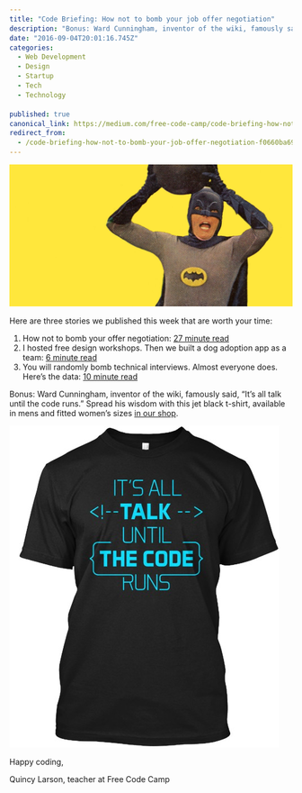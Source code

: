 ```yaml
---
title: "Code Briefing: How not to bomb your job offer negotiation"
description: "Bonus: Ward Cunningham, inventor of the wiki, famously said, “It’s all talk until the code runs.” Spread his wisdom with this jet black t-shirt, available in mens and fitted women’s sizes in our…"
date: "2016-09-04T20:01:16.745Z"
categories: 
  - Web Development
  - Design
  - Startup
  - Tech
  - Technology

published: true
canonical_link: https://medium.com/free-code-camp/code-briefing-how-not-to-bomb-your-job-offer-negotiation-f0660ba69add
redirect_from:
  - /code-briefing-how-not-to-bomb-your-job-offer-negotiation-f0660ba69add
---
```


![](./asset-1.png)

Here are three stories we published this week that are worth your time:

1.  How not to bomb your offer negotiation: [27 minute read](http://bit.ly/2czV9Fy)
2.  I hosted free design workshops. Then we built a dog adoption app as a team: [6 minute read](http://bit.ly/2ccojZz)
3.  You will randomly bomb technical interviews. Almost everyone does. Here’s the data: [10 minute read](http://bit.ly/2bMxccW)

Bonus: Ward Cunningham, inventor of the wiki, famously said, “It’s all talk until the code runs.” Spread his wisdom with this jet black t-shirt, available in mens and fitted women’s sizes [in our shop](http://bit.ly/2b099sb).

![](./asset-2.jpeg)

Happy coding,

Quincy Larson, teacher at Free Code Camp
